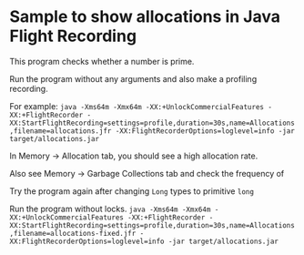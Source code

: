 Sample to show allocations in Java Flight Recording
=================================================

This program checks whether a number is prime.

Run the program without any arguments and also make a profiling recording.

For example:
`java -Xms64m -Xmx64m -XX:+UnlockCommercialFeatures -XX:+FlightRecorder -XX:StartFlightRecording=settings=profile,duration=30s,name=Allocations,filename=allocations.jfr -XX:FlightRecorderOptions=loglevel=info -jar target/allocations.jar`

In Memory -> Allocation tab, you should see a high allocation rate.

Also see Memory -> Garbage Collections tab and check the frequency of 

Try the program again after changing `Long` types to primitive `long`

Run the program without locks.
`java -Xms64m -Xmx64m -XX:+UnlockCommercialFeatures -XX:+FlightRecorder -XX:StartFlightRecording=settings=profile,duration=30s,name=Allocations,filename=allocations-fixed.jfr -XX:FlightRecorderOptions=loglevel=info -jar target/allocations.jar`
